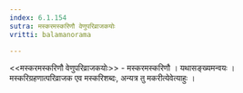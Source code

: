 ```yaml
---
index: 6.1.154
sutra: मस्करमस्करिणौ वेणुपरिव्राजकयोः
vritti: balamanorama

---
```

<<मस्करमस्करिणौ वेणुपरिव्राजकयोः>> - मस्करमस्करिणौ । यथासङ्ख्यमन्वयः । मस्करिग्रहणात्परिव्राजक एव मस्करिशब्दः, अन्यत्र तु मकरीत्येवेत्याहुः । 